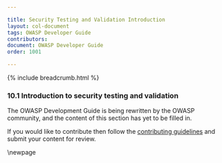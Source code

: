 ```yaml
---

title: Security Testing and Validation Introduction
layout: col-document
tags: OWASP Developer Guide
contributors:
document: OWASP Developer Guide
order: 1001

---
```


{% include breadcrumb.html %}

### 10.1 Introduction to security testing and validation

The OWASP Development Guide is being rewritten by the OWASP community,
and the content of this section has yet to be filled in.

If you would like to contribute then follow the [contributing guidelines][contribute]
and submit your content for review.

[contribute]: https://github.com/OWASP/www-project-developer-guide/blob/main/contributing.md

\newpage

